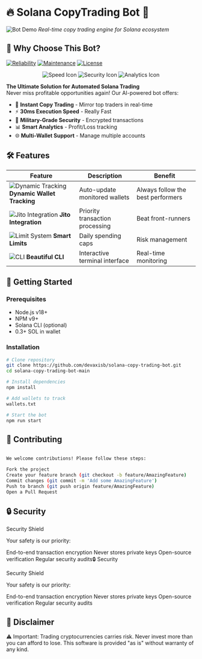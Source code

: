 # 🔥 Solana CopyTrading Bot 🚀

![Bot Demo](soon)
*Real-time copy trading engine for Solana ecosystem*

## 🌟 Why Choose This Bot?

[![Reliability](https://img.shields.io/badge/Reliability-99.99%25-brightgreen)](https://github.com/devaxisb/solana-copy-trading-bot)
[![Maintenance](https://img.shields.io/badge/Maintenance-Actively%20Developed-orange)](https://github.com/devaxisb/solana-copy-trading-bot)
[![License](https://img.shields.io/badge/License-MIT-blue)](https://github.com/devaxisb/solana-copy-trading-bot)

<div align="center">
  <img src="https://via.placeholder.com/100.png?text=⚡" alt="Speed Icon">
  <img src="https://via.placeholder.com/100.png?text=🛡️" alt="Security Icon">
  <img src="https://via.placeholder.com/100.png?text=📈" alt="Analytics Icon">
</div>

**The Ultimate Solution for Automated Solana Trading**  
Never miss profitable opportunities again! Our AI-powered bot offers:

- 🚨 **Instant Copy Trading** - Mirror top traders in real-time
- ⚡ **30ms Execution Speed** - Really Fast
- 🔐 **Military-Grade Security** - Encrypted transactions
- 📊 **Smart Analytics** - Profit/Loss tracking
- 🌐 **Multi-Wallet Support** - Manage multiple accounts

## 🛠 Features

| Feature | Description | Benefit |
|---------|-------------|---------|
| ![Dynamic Tracking](https://via.placeholder.com/50.png?text=🔍) **Dynamic Wallet Tracking** | Auto-update monitored wallets | Always follow the best performers |
| ![Jito Integration](https://via.placeholder.com/50.png?text=⚡) **Jito Integration** | Priority transaction processing | Beat front-runners |
| ![Limit System](https://via.placeholder.com/50.png?text=💰) **Smart Limits** | Daily spending caps | Risk management |
| ![CLI](https://via.placeholder.com/50.png?text=💻) **Beautiful CLI** | Interactive terminal interface | Real-time monitoring |

## 🚀 Getting Started

### Prerequisites
- Node.js v18+
- NPM v9+
- Solana CLI (optional)
- 0.3+ SOL in wallet

### Installation
```bash
# Clone repository
git clone https://github.com/devaxisb/solana-copy-trading-bot.git
cd solana-copy-trading-bot-main

# Install dependencies
npm install

# Add wallets to track
wallets.txt

# Start the bot
npm run start

```

## 🤝 Contributing
```bash

We welcome contributions! Please follow these steps:

Fork the project
Create your feature branch (git checkout -b feature/AmazingFeature)
Commit changes (git commit -m 'Add some AmazingFeature')
Push to branch (git push origin feature/AmazingFeature)
Open a Pull Request
```

## 🔒 Security

Security Shield

Your safety is our priority:

End-to-end transaction encryption
Never stores private keys
Open-source verification
Regular security audits🔒 Security

Security Shield

Your safety is our priority:

End-to-end transaction encryption
Never stores private keys
Open-source verification
Regular security audits

## 📜 Disclaimer

⚠️ Important: Trading cryptocurrencies carries risk. Never invest more than you can afford to lose. This software is provided "as is" without warranty of any kind.
